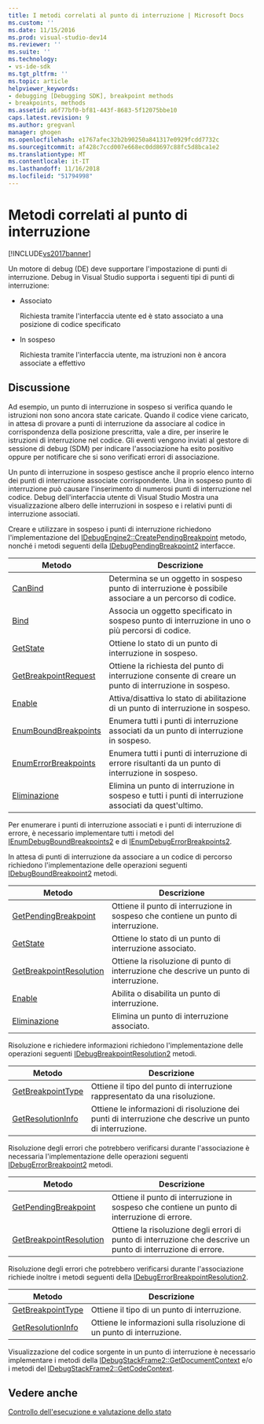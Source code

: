 ```yaml
---
title: I metodi correlati al punto di interruzione | Microsoft Docs
ms.custom: ''
ms.date: 11/15/2016
ms.prod: visual-studio-dev14
ms.reviewer: ''
ms.suite: ''
ms.technology:
- vs-ide-sdk
ms.tgt_pltfrm: ''
ms.topic: article
helpviewer_keywords:
- debugging [Debugging SDK], breakpoint methods
- breakpoints, methods
ms.assetid: a6f77bf0-bf81-443f-8683-5f12075bbe10
caps.latest.revision: 9
ms.author: gregvanl
manager: ghogen
ms.openlocfilehash: e1767afec32b2b90250a841317e0929fcdd7732c
ms.sourcegitcommit: af428c7ccd007e668ec0dd8697c88fc5d8bca1e2
ms.translationtype: MT
ms.contentlocale: it-IT
ms.lasthandoff: 11/16/2018
ms.locfileid: "51794998"
---
```

# <a name="breakpoint-related-methods"></a>Metodi correlati al punto di interruzione
[!INCLUDE[vs2017banner](../../includes/vs2017banner.md)]

Un motore di debug (DE) deve supportare l'impostazione di punti di interruzione. Debug in Visual Studio supporta i seguenti tipi di punti di interruzione:  
  
-   Associato  
  
     Richiesta tramite l'interfaccia utente ed è stato associato a una posizione di codice specificato  
  
-   In sospeso  
  
     Richiesta tramite l'interfaccia utente, ma istruzioni non è ancora associate a effettivo  
  
## <a name="discussion"></a>Discussione  
 Ad esempio, un punto di interruzione in sospeso si verifica quando le istruzioni non sono ancora state caricate. Quando il codice viene caricato, in attesa di provare a punti di interruzione da associare al codice in corrispondenza della posizione prescritta, vale a dire, per inserire le istruzioni di interruzione nel codice. Gli eventi vengono inviati al gestore di sessione di debug (SDM) per indicare l'associazione ha esito positivo oppure per notificare che si sono verificati errori di associazione.  
  
 Un punto di interruzione in sospeso gestisce anche il proprio elenco interno dei punti di interruzione associate corrispondente. Una in sospeso punto di interruzione può causare l'inserimento di numerosi punti di interruzione nel codice. Debug dell'interfaccia utente di Visual Studio Mostra una visualizzazione albero delle interruzioni in sospeso e i relativi punti di interruzione associati.  
  
 Creare e utilizzare in sospeso i punti di interruzione richiedono l'implementazione del [IDebugEngine2::CreatePendingBreakpoint](../../extensibility/debugger/reference/idebugengine2-creatependingbreakpoint.md) metodo, nonché i metodi seguenti della [IDebugPendingBreakpoint2](../../extensibility/debugger/reference/idebugpendingbreakpoint2.md) interfacce.  
  
|Metodo|Descrizione|  
|------------|-----------------|  
|[CanBind](../../extensibility/debugger/reference/idebugpendingbreakpoint2-canbind.md)|Determina se un oggetto in sospeso punto di interruzione è possibile associare a un percorso di codice.|  
|[Bind](../../extensibility/debugger/reference/idebugpendingbreakpoint2-bind.md)|Associa un oggetto specificato in sospeso punto di interruzione in uno o più percorsi di codice.|  
|[GetState](../../extensibility/debugger/reference/idebugpendingbreakpoint2-getstate.md)|Ottiene lo stato di un punto di interruzione in sospeso.|  
|[GetBreakpointRequest](../../extensibility/debugger/reference/idebugpendingbreakpoint2-getbreakpointrequest.md)|Ottiene la richiesta del punto di interruzione consente di creare un punto di interruzione in sospeso.|  
|[Enable](../../extensibility/debugger/reference/idebugpendingbreakpoint2-enable.md)|Attiva/disattiva lo stato di abilitazione di un punto di interruzione in sospeso.|  
|[EnumBoundBreakpoints](../../extensibility/debugger/reference/idebugpendingbreakpoint2-enumboundbreakpoints.md)|Enumera tutti i punti di interruzione associati da un punto di interruzione in sospeso.|  
|[EnumErrorBreakpoints](../../extensibility/debugger/reference/idebugpendingbreakpoint2-enumerrorbreakpoints.md)|Enumera tutti i punti di interruzione di errore risultanti da un punto di interruzione in sospeso.|  
|[Eliminazione](../../extensibility/debugger/reference/idebugpendingbreakpoint2-delete.md)|Elimina un punto di interruzione in sospeso e tutti i punti di interruzione associati da quest'ultimo.|  
  
 Per enumerare i punti di interruzione associati e i punti di interruzione di errore, è necessario implementare tutti i metodi del [IEnumDebugBoundBreakpoints2](../../extensibility/debugger/reference/ienumdebugboundbreakpoints2.md) e di [IEnumDebugErrorBreakpoints2](../../extensibility/debugger/reference/ienumdebugerrorbreakpoints2.md).  
  
 In attesa di punti di interruzione da associare a un codice di percorso richiedono l'implementazione delle operazioni seguenti [IDebugBoundBreakpoint2](../../extensibility/debugger/reference/idebugboundbreakpoint2.md) metodi.  
  
|Metodo|Descrizione|  
|------------|-----------------|  
|[GetPendingBreakpoint](../../extensibility/debugger/reference/idebugboundbreakpoint2-getpendingbreakpoint.md)|Ottiene il punto di interruzione in sospeso che contiene un punto di interruzione.|  
|[GetState](../../extensibility/debugger/reference/idebugboundbreakpoint2-getstate.md)|Ottiene lo stato di un punto di interruzione associato.|  
|[GetBreakpointResolution](../../extensibility/debugger/reference/idebugboundbreakpoint2-getbreakpointresolution.md)|Ottiene la risoluzione di punto di interruzione che descrive un punto di interruzione.|  
|[Enable](../../extensibility/debugger/reference/idebugboundbreakpoint2-enable.md)|Abilita o disabilita un punto di interruzione.|  
|[Eliminazione](../../extensibility/debugger/reference/idebugboundbreakpoint2-delete.md)|Elimina un punto di interruzione associato.|  
  
 Risoluzione e richiedere informazioni richiedono l'implementazione delle operazioni seguenti [IDebugBreakpointResolution2](../../extensibility/debugger/reference/idebugbreakpointresolution2.md) metodi.  
  
|Metodo|Descrizione|  
|------------|-----------------|  
|[GetBreakpointType](../../extensibility/debugger/reference/idebugbreakpointresolution2-getbreakpointtype.md)|Ottiene il tipo del punto di interruzione rappresentato da una risoluzione.|  
|[GetResolutionInfo](../../extensibility/debugger/reference/idebugbreakpointresolution2-getresolutioninfo.md)|Ottiene le informazioni di risoluzione dei punti di interruzione che descrive un punto di interruzione.|  
  
 Risoluzione degli errori che potrebbero verificarsi durante l'associazione è necessaria l'implementazione delle operazioni seguenti [IDebugErrorBreakpoint2](../../extensibility/debugger/reference/idebugerrorbreakpoint2.md) metodi.  
  
|Metodo|Descrizione|  
|------------|-----------------|  
|[GetPendingBreakpoint](../../extensibility/debugger/reference/idebugerrorbreakpoint2-getpendingbreakpoint.md)|Ottiene il punto di interruzione in sospeso che contiene un punto di interruzione di errore.|  
|[GetBreakpointResolution](../../extensibility/debugger/reference/idebugerrorbreakpoint2-getbreakpointresolution.md)|Ottiene la risoluzione degli errori di punto di interruzione che descrive un punto di interruzione di errore.|  
  
 Risoluzione degli errori che potrebbero verificarsi durante l'associazione richiede inoltre i metodi seguenti della [IDebugErrorBreakpointResolution2](../../extensibility/debugger/reference/idebugerrorbreakpointresolution2.md).  
  
|Metodo|Descrizione|  
|------------|-----------------|  
|[GetBreakpointType](../../extensibility/debugger/reference/idebugerrorbreakpointresolution2-getbreakpointtype.md)|Ottiene il tipo di un punto di interruzione.|  
|[GetResolutionInfo](../../extensibility/debugger/reference/idebugerrorbreakpointresolution2-getresolutioninfo.md)|Ottiene le informazioni sulla risoluzione di un punto di interruzione.|  
  
 Visualizzazione del codice sorgente in un punto di interruzione è necessario implementare i metodi della [IDebugStackFrame2::GetDocumentContext](../../extensibility/debugger/reference/idebugstackframe2-getdocumentcontext.md) e/o i metodi del [IDebugStackFrame2::GetCodeContext](../../extensibility/debugger/reference/idebugstackframe2-getcodecontext.md).  
  
## <a name="see-also"></a>Vedere anche  
 [Controllo dell'esecuzione e valutazione dello stato](../../extensibility/debugger/execution-control-and-state-evaluation.md)

